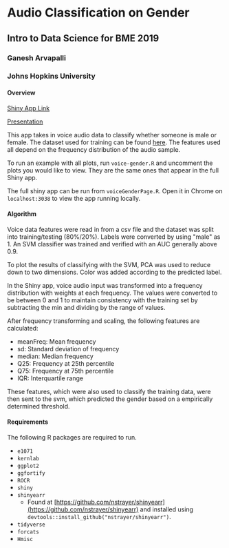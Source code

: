 # Audio Classification on Gender

## Intro to Data Science for BME 2019
### Ganesh Arvapalli
### Johns Hopkins University

#### Overview

[Shiny App Link]()

[Presentation](https://docs.google.com/presentation/d/1tIIDQlvHgTi3TzhHWPvTA08pGONDpQzKkPwrH3-1RP0/edit?usp=sharing)

This app takes in voice audio data to classify whether someone is male or female. The dataset used for training can be found [here](https://www.kaggle.com/primaryobjects/voicegender). The features used all depend on the frequency distribution of the audio sample.

To run an example with all plots, run `voice-gender.R` and uncomment the plots you would like to view. They are the same ones that appear in the full Shiny app.

The full shiny app can be run from `voiceGenderPage.R`. Open it in Chrome on `localhost:3038` to view the app running locally.

#### Algorithm

Voice data features were read in from a csv file and the dataset was split into training/testing (80%/20%). Labels were converted by using "male" as 1. An SVM classifier was trained and verified with an AUC generally above 0.9.

To plot the results of classifying with the SVM, PCA was used to reduce down to two dimensions. Color was added according to the predicted label.

In the Shiny app, voice audio input was transformed into a frequency distribution with weights at each frequency. The values were converted to be between 0 and 1 to maintain consistency with the training set by subtracting the min and dividing by the range of values.

After frequency transforming and scaling, the following features are calculated:

- meanFreq: Mean frequency
- sd: Standard deviation of frequency 
- median: Median frequency
- Q25: Frequency at 25th percentile
- Q75: Frequency at 75th percentile
- IQR: Interquartile range

These features, which were also used to classify the training data, were then sent to the svm, which predicted the gender based on a empirically determined threshold.


#### Requirements

The following R packages are required to run.

- `e1071`
- `kernlab`
- `ggplot2`
- `ggfortify`
- `ROCR`
- `shiny`
- `shinyearr`
  - Found at [https://github.com/nstrayer/shinyearr](https://github.com/nstrayer/shinyearr) and installed using `devtools::install_github("nstrayer/shinyearr")`.
- `tidyverse`
- `forcats`
- `Hmisc`